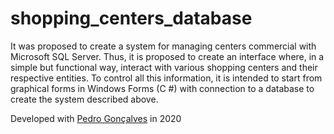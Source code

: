 # shopping_centers_database
It was proposed to create a system for managing centers commercial with Microsoft SQL Server. Thus, it is proposed to create an interface where, in a simple but functional way, interact with various shopping centers and their respective entities. To control all this information, it is intended to start from graphical forms in Windows Forms (C #) with connection to a database to create the system described above.

Developed with [Pedro Gonçalves](https://github.com/PedroG-8) in 2020
